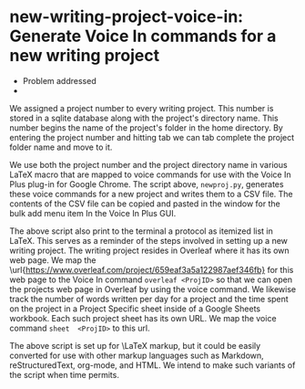 # new-writing-project-voice-in: Generate Voice In commands for a new writing project

* Problem addressed
* 
We assigned a project number to every writing project.
This number is stored in a sqlite database along with the project's directory name.
This number begins the name of the project's folder in the home directory.
By entering the project number and hitting tab we can tab complete the project folder name and move to it.

We use both the project number and the project directory name in various LaTeX macro that are mapped to voice commands for use with the Voice In Plus plug-in for Google Chrome. 
The script above, `newproj.py`, generates these voice commands for a new project and writes them to a CSV file.
The contents of the CSV file can be copied and pasted in the window for the bulk add menu item In the Voice In Plus GUI.

The above script also print to the terminal a protocol as itemized list in LaTeX.
This serves as a reminder of the steps involved in setting up a new writing project.
The writing project resides in Overleaf where it has its own web page.
We map the \url{https://www.overleaf.com/project/659eaf3a5a122987aef346fb} for this web page to the Voice In command `overleaf <ProjID>` so that we can open the projects web page in Overleaf by using the voice command.
We likewise track the number of words written per day for a project and the time spent on the project in a Project Specific sheet inside of a Google Sheets workbook.
Each such project sheet has its own URL.
We map the voice command `sheet  <ProjID>` to this url.

The above script is set up for \LaTeX markup, but it could be easily converted for use with other markup languages such as Markdown, reStructuredText, org-mode, and HTML.
We intend to make such variants of the script when time permits.
